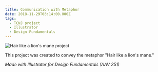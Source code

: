 ```yaml
---
title: Communication with Metaphor
date: 2018-11-29T03:14:00.000Z
tags:
  - TCNJ project
  - Illustrator
  - Design Fundamentals
---
```

![Hair like a lion's mane project](/assets/metaphor-project.png "Hair like a lion's mane project")

This project was created to convey the metaphor "Hair like a lion's mane."

*Made with Illustrator for Design Fundamentals (AAV 251)*